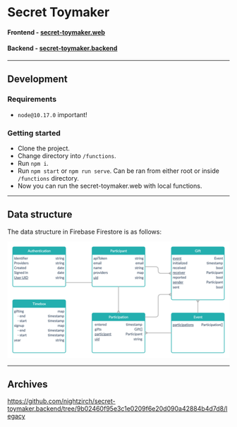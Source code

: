 # Secret Toymaker

#### Frontend - [secret-toymaker.web](https://github.com/nightzirch/secret-toymaker.web)

#### Backend - [secret-toymaker.backend](https://github.com/nightzirch/secret-toymaker.backend)

---

## Development

### Requirements

- `node@10.17.0` important!

### Getting started

- Clone the project.
- Change directory into `/functions`.
- Run `npm i`.
- Run `npm start` or `npm run serve`. Can be ran from either root or inside `/functions` directory.
- Now you can run the secret-toymaker.web with local functions.


---

## Data structure

The data structure in Firebase Firestore is as follows:

![UML of data structure](./documentation/secret_toymaker_data_structure.png)


----

## Archives

https://github.com/nightzirch/secret-toymaker.backend/tree/9b02460f95e3c1e0209f6e20d090a42884b4d7d8/legacy